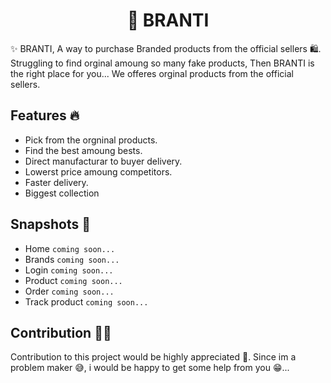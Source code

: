 <h1 align="center">👟 BRANTI</h1>
<p>
  ✨ BRANTI, A way to purchase Branded products from the official sellers 🛍️. Struggling to find orginal amoung so many fake products, Then BRANTI is the right place for you... We offeres orginal products from the official sellers.
</p>

<h2>
  Features 🔥
</h2>

- Pick from the orgninal products.
- Find the best amoung bests.
- Direct manufacturar to buyer delivery.
- Lowerst price amoung competitors.
- Faster delivery.
- Biggest collection

<h2>
  Snapshots 📸
</h2>

- Home `coming soon...`
- Brands `coming soon...`
- Login `coming soon...`
- Product `coming soon...`
- Order `coming soon...`
- Track product `coming soon...`

<h2>
  Contribution 🤝🏻
</h2>

Contribution to this project would be highly appreciated 👏. Since im a problem maker 😅, i would be happy to get some help from you 😁...
